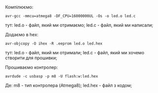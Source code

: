 Компілюємо:
```
avr-gcc -mmcu=atmega8 -DF_CPU=16000000UL -Os -o led.o led.c
```
тут: 
led.o - файл, який ми отримаємо;
led.c - файл, який ми написали;

Додаємо в hex:
```
avr-objcopy -O ihex -R .eeprom led.o led.hex
```
тут: 
led.o - файл, який ми отримали;
led.c - файл, який ми хочемо створити для прошивки;

Прошиваємо контролер:
```
avrdude -c usbasp -p m8 -U flash:w:led.hex
```
Де: 
m8 - тип контролера (Atmega8);
led.hex - файл з кодом;